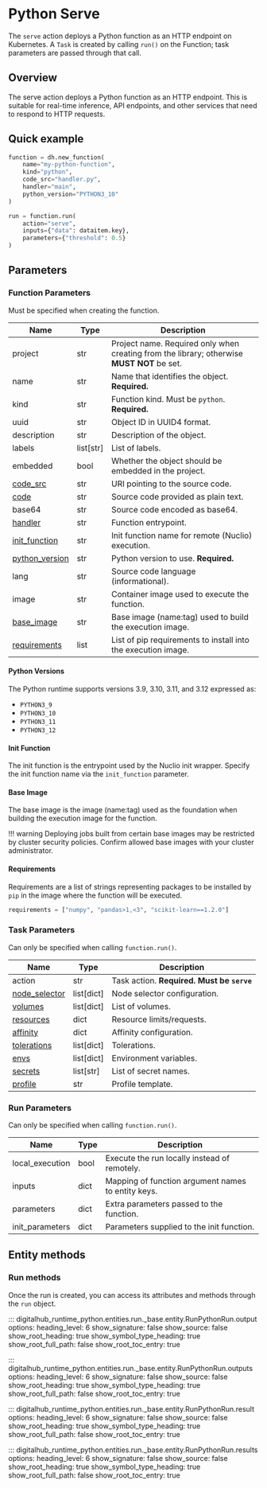 # Python Serve

The `serve` action deploys a Python function as an HTTP endpoint on Kubernetes. A `Task` is created by calling `run()` on the Function; task parameters are passed through that call.

## Overview

The serve action deploys a Python function as an HTTP endpoint. This is suitable for real-time inference, API endpoints, and other services that need to respond to HTTP requests.

## Quick example

```python
function = dh.new_function(
    name="my-python-function",
    kind="python",
    code_src="handler.py",
    handler="main",
    python_version="PYTHON3_10"
)

run = function.run(
    action="serve",
    inputs={"data": dataitem.key},
    parameters={"threshold": 0.5}
)
```

## Parameters

### Function Parameters

Must be specified when creating the function.

| Name | Type | Description |
| --- | --- | --- |
| project | str | Project name. Required only when creating from the library; otherwise **MUST NOT** be set. |
| name | str | Name that identifies the object. **Required.** |
| kind | str | Function kind. Must be `python`. **Required.** |
| uuid | str | Object ID in UUID4 format. |
| description | str | Description of the object. |
| labels | list[str] | List of labels. |
| embedded | bool | Whether the object should be embedded in the project. |
| [code_src](../../../configuration/code_src/overview.md#code-source-uri) | str | URI pointing to the source code. |
| [code](../../../configuration/code_src/overview.md#plain-text-source) | str | Source code provided as plain text. |
| base64 | str | Source code encoded as base64. |
| [handler](../../../configuration/code_src/overview.md#handler) | str | Function entrypoint. |
| [init_function](#init-function) | str | Init function name for remote (Nuclio) execution. |
| [python_version](#python-versions) | str | Python version to use. **Required.** |
| lang | str | Source code language (informational). |
| image | str | Container image used to execute the function. |
| [base_image](#base-image) | str | Base image (name:tag) used to build the execution image. |
| [requirements](#requirements) | list | List of pip requirements to install into the execution image. |

#### Python Versions

The Python runtime supports versions 3.9, 3.10, 3.11, and 3.12 expressed as:

- `PYTHON3_9`
- `PYTHON3_10`
- `PYTHON3_11`
- `PYTHON3_12`

#### Init Function

The init function is the entrypoint used by the Nuclio init wrapper. Specify the init function name via the `init_function` parameter.

#### Base Image

The base image is the image (name:tag) used as the foundation when building the execution image for the function.

!!! warning
    Deploying jobs built from certain base images may be restricted by cluster security policies. Confirm allowed base images with your cluster administrator.

#### Requirements

Requirements are a list of strings representing packages to be installed by `pip` in the image where the function will be executed.

```python
requirements = ["numpy", "pandas>1,<3", "scikit-learn==1.2.0"]
```

### Task Parameters

Can only be specified when calling `function.run()`.

| Name | Type | Description |
| --- | --- | --- |
| action | str | Task action. **Required. Must be `serve`** |
| [node_selector](../../../configuration/kubernetes/overview.md#node-selector) | list[dict] | Node selector configuration. |
| [volumes](../../../configuration/kubernetes/overview.md#volumes) | list[dict] | List of volumes. |
| [resources](../../../configuration/kubernetes/overview.md#resources) | dict | Resource limits/requests. |
| [affinity](../../../configuration/kubernetes/overview.md#affinity) | dict | Affinity configuration. |
| [tolerations](../../../configuration/kubernetes/overview.md#tolerations) | list[dict] | Tolerations. |
| [envs](../../../configuration/kubernetes/overview.md#secrets-envs) | list[dict] | Environment variables. |
| [secrets](../../../configuration/kubernetes/overview.md#secrets-envs) | list[str] | List of secret names. |
| [profile](../../../configuration/kubernetes/overview.md#profile) | str | Profile template. |

### Run Parameters

Can only be specified when calling `function.run()`.

| Name | Type | Description |
| --- | --- | --- |
| local_execution | bool | Execute the run locally instead of remotely. |
| inputs | dict | Mapping of function argument names to entity keys. |
| parameters | dict | Extra parameters passed to the function. |
| init_parameters | dict | Parameters supplied to the init function. |

## Entity methods

### Run methods

Once the run is created, you can access its attributes and methods through the `run` object.

::: digitalhub_runtime_python.entities.run._base.entity.RunPythonRun.output
    options:
        heading_level: 6
        show_signature: false
        show_source: false
        show_root_heading: true
        show_symbol_type_heading: true
        show_root_full_path: false
        show_root_toc_entry: true

::: digitalhub_runtime_python.entities.run._base.entity.RunPythonRun.outputs
    options:
        heading_level: 6
        show_signature: false
        show_source: false
        show_root_heading: true
        show_symbol_type_heading: true
        show_root_full_path: false
        show_root_toc_entry: true

::: digitalhub_runtime_python.entities.run._base.entity.RunPythonRun.result
    options:
        heading_level: 6
        show_signature: false
        show_source: false
        show_root_heading: true
        show_symbol_type_heading: true
        show_root_full_path: false
        show_root_toc_entry: true

::: digitalhub_runtime_python.entities.run._base.entity.RunPythonRun.results
    options:
        heading_level: 6
        show_signature: false
        show_source: false
        show_root_heading: true
        show_symbol_type_heading: true
        show_root_full_path: false
        show_root_toc_entry: true
